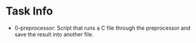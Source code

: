# Task Info
* 0-preprocessor: Script that runs a C file through the preprocessor and save the result into another file.
